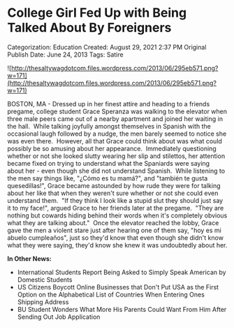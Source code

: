 # College Girl Fed Up with Being Talked About By Foreigners

Categorization: Education
Created: August 29, 2021 2:37 PM
Original Publish Date: June 24, 2013
Tags: Satire

![http://thesaltywagdotcom.files.wordpress.com/2013/06/295eb571.png?w=171](http://thesaltywagdotcom.files.wordpress.com/2013/06/295eb571.png?w=171)

BOSTON, MA - Dressed up in her finest attire and heading to a friends pregame, college student Grace Speranza was walking to the elevator when three male peers came out of a nearby apartment and joined her waiting in the hall.  While talking joyfully amongst themselves in Spanish with the occasional laugh followed by a nudge, the men barely seemed to notice she was even there.  However, all that Grace could think about was what could possibly be so amusing about her appearance.  Immediately questioning whether or not she looked slutty wearing her slip and stilettos, her attention became fixed on trying to understand what the Spaniards were saying about her - even though she did not understand Spanish.  While listening to the men say things like, "¿Cómo es tu mamá?", and "también te gusta quesedillas!", Grace became astounded by how rude they were for talking about her like that when they weren't sure whether or not she could even understand them.  "If they think I look like a stupid slut they should just say it to my face!", argued Grace to her friends later at the pregame.  "They are nothing but cowards hiding behind their words when it's completely obvious what they are talking about."  Once the elevator reached the lobby, Grace gave the men a violent stare just after hearing one of them say, "hoy es mi abuelo cumpleaños", just so they'd know that even though she didn't know what they were saying, they'd know she knew it was undoubtedly about her.

**In Other News:**

- International Students Report Being Asked to Simply Speak American by Domestic Students
- US Citizens Boycott Online Businesses that Don't Put USA as the First Option on the Alphabetical List of Countries When Entering Ones Shipping Address
- BU Student Wonders What More His Parents Could Want From Him After Sending Out Job Application